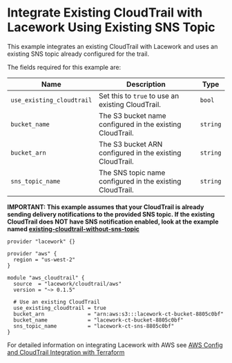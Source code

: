 # Integrate Existing CloudTrail with Lacework Using Existing SNS Topic

This example integrates an existing CloudTrail with Lacework and uses an existing SNS topic already configured for the trail.

The fields required for this example are:

| Name | Description | Type |
|------|-------------|------|
| `use_existing_cloudtrail` | Set this to `true` to use an existing CloudTrail. | `bool` |
| `bucket_name` | The S3 bucket name configured in the existing CloudTrail. | `string` |
| `bucket_arn` | The S3 bucket ARN configured in the existing CloudTrail. | `string` |
| `sns_topic_name` | The SNS topic name configured in the existing CloudTrail. | `string` |

**IMPORTANT: This example assumes that your CloudTrail is already sending delivery notifications
to the provided SNS topic. If the existing CloudTrail does NOT have SNS notification enabled,
look at the example named [existing-cloudtrail-without-sns-topic](https://registry.terraform.io/modules/lacework/cloudtrail/aws/latest/examples/existing-cloudtrail-without-sns-topic)**

```
provider "lacework" {}

provider "aws" {
  region = "us-west-2"
}

module "aws_cloudtrail" {
  source  = "lacework/cloudtrail/aws"
  version = "~> 0.1.5"

  # Use an existing CloudTrail
  use_existing_cloudtrail = true
  bucket_arn              = "arn:aws:s3:::lacework-ct-bucket-8805c0bf"
  bucket_name             = "lacework-ct-bucket-8805c0bf"
  sns_topic_name          = "lacework-ct-sns-8805c0bf"
}
```

For detailed information on integrating Lacework with AWS see [AWS Config and CloudTrail Integration with Terraform](https://support.lacework.com/hc/en-us/articles/360057092034-AWS-Config-and-CloudTrail-Integration-with-Terraform)

